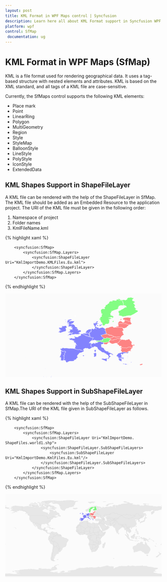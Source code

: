```yaml
---
layout: post
title: KML Format in WPF Maps control | Syncfusion
description: Learn here all about KML Format support in Syncfusion WPF Maps (SfMap) control, its elements and more details.
platform: wpf
control: SfMap
 documentation: ug
---
```


# KML Format in WPF Maps (SfMap)

KML is a file format used for rendering geographical data. It uses a tag-based structure with nested elements and attributes. KML is based on the XML standard, and all tags of a KML file are case-sensitive.

Currently, the SfMaps control supports the following KML elements:

* Place mark
* Point
* LinearRing
* Polygon
* MultiGeometry
* Region
* Style
* StyleMap
* BalloonStyle
* LineStyle
* PolyStyle
* IconStyle
* ExtendedData

## KML Shapes Support in ShapeFileLayer

A KML file can be rendered with the help of the ShapeFileLayer in SfMap. The KML file should be added as an Embedded Resource to the application project. The URI of the KML file must be given in the following order:

1. Namespace of project
2. Folder names
3. KmlFileName.kml

{% highlight xaml %}

        <syncfusion:SfMap>
            <syncfusion:SfMap.Layers>
                <syncfusion:ShapeFileLayer Uri="KmlImportDemo.KMLFiles.Eu.kml">                    
                </syncfusion:ShapeFileLayer>
            </syncfusion:SfMap.Layers>
        </syncfusion:SfMap>

{% endhighlight %}

![KML Shapes Support in ShapeFileLayer](KML-Shapes-Rendered-in-ShapeFileLayer_images/KML-Shapes-Rendered-in-ShapeFileLayer_img1.png)

## KML Shapes Support in SubShapeFileLayer

A KML file can be rendered with the help of the SubShapeFileLayer in SfMap.The URI of the KML file given in SubShapeFileLayer as follows. 

{% highlight xaml %}

        <syncfusion:SfMap>
            <syncfusion:SfMap.Layers>
                <syncfusion:ShapeFileLayer Uri="KmlImportDemo. ShapeFiles.world1.shp">
                    <syncfusion:ShapeFileLayer.SubShapeFileLayers>
                        <syncfusion:SubShapeFileLayer Uri="KmlImportDemo.KmlFiles.Eu.kml"/>
                    </syncfusion:ShapeFileLayer.SubShapeFileLayers>
                </syncfusion:ShapeFileLayer>
            </syncfusion:SfMap.Layers>
        </syncfusion:SfMap>

{% endhighlight %}


![KML Shapes Support in SubShapeFileLayer](KML-Shapes-Rendered-in-SubShapeFileLayer_images/KML-Shapes-Rendered-in-SubShapeFileLayer_img1.png)

